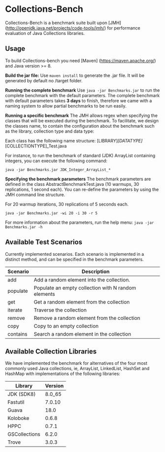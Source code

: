 # Collections-Bench

Collections-Bench is a benchmark suite built upon [JMH] (http://openjdk.java.net/projects/code-tools/jmh/) for performance evaluation of Java Collections libraries.

## Usage

To build Collections-bench you need [Maven] (https://maven.apache.org/) and Java version >= 8.

**Build the jar file:** Use `maven install` to generate the .jar file. It will be generated by default no /target folder.

**Running the complete benchmark** Use `java -jar Benchmarks.jar` to run the complete benchmark with the default parameters. The complete benchmark with default parameters takes **3 days** to finish, therefore we came with a naming system to allow partial benchmarks to be run easily.

**Running a specific benchmark** The JMH allows regex when specifying the classes that will be executed during the benchmark. To facilitate, we design the classes name, to contain the configuration about the benchmark such as the library, collection type and data type:

Each class has the following name structure: [LIBRARY]_[DATATYPE]_[COLLECTIONTYPE]_Test.java

For instance, to run the benchmark of standard (JDK) ArrayList containing integers, you can execute the following command:

```
java -jar Benchmarks.jar JDK_Integer_ArrayList_*
```

**Specifying the benchmark parameters** The benchmark parameters are defined in the class AbstractBenchmarkTest.java (10 warmups, 30 replications, 1 second each). You can re-define the parameters by using the JMH command line structure. 

For 20 warmup iterations, 30 replications of 5 seconds each.
```
java -jar Benchmarks.jar -wi 20 -i 30 -r 5
```

For more information about the parameters, run the help menu: `java -jar Benchmarks.jar -h`


## Available Test Scenarios

Currently implemented scenarios. Each scenario is implemented in a distinct method, and can be specified in the benchmark parameters. 

| Scenario	| Description											|
| --------- | -----------------------------------------				|
| add		| Add a random element into the collection. 			|
| populate	| Populate an empty collection with N random elements 	|
| get		| Get a random element from the collection 				|
| iterate	| Traverse the collection								| 
| remove	| Remove a random element from the collection 			|
| copy		| Copy to an empty collection							|  
| contains	| Search a random element in the collection 			|

## Available Collection Libraries
 
We have implemented the benchmark for alternatives of the four most commonly used Java collections, ie, ArrayList, LinkedList, HashSet and HashMap with implementations of the following libraries:  
 
| Library	| Version	|
| --------- | --------- |
| JDK (SDK8)| 8.0_65	|
| Fastutil	| 7.0.10	|
| Guava 	| 18.0		|
| Koloboke	| 0.6.8		|
| HPPC		| 0.7.1		|
| GSCollections	| 6.2.0	|
| Trove		| 3.0.3		|
 	

 
